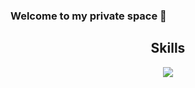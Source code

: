 ### Welcome to my private space 👋

<p align="center">
  <h2 align="center">Skills</h2>
</p>
<p align="center">
  <a href="https://skillicons.dev">
    <img src="https://skillicons.dev/icons?i=github,js,html,css,ps,c,cs,cpp" />
  </a>
</p>
